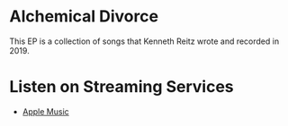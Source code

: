 # Alchemical Divorce

This EP is a collection of songs that Kenneth Reitz wrote and recorded in 2019.

# Listen on Streaming Services

- [Apple Music](https://music.apple.com/us/album/alchemical-divorce-ep/1309427027)
